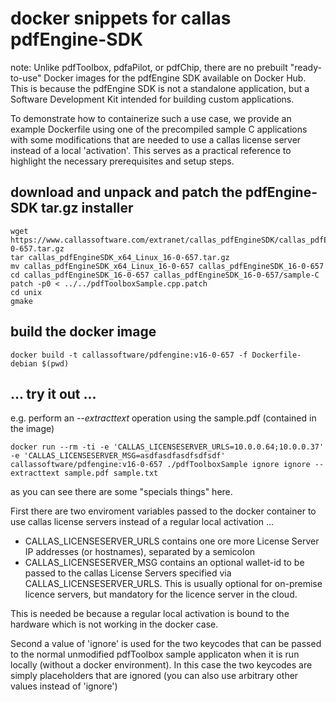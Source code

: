# docker snippets for callas pdfEngine-SDK

note: Unlike pdfToolbox, pdfaPilot, or pdfChip, there are no prebuilt "ready-to-use" Docker images for the pdfEngine SDK available on Docker Hub. This is because the pdfEngine SDK is not a standalone application, but a Software Development Kit intended for building custom applications.

To demonstrate how to containerize such a use case, we provide an example Dockerfile using one of the precompiled sample C applications with some modifications that are needed to use a callas license server instead of a local 'activation'. This serves as a practical reference to highlight the necessary prerequisites and setup steps.

## download and unpack and patch the pdfEngine-SDK tar.gz installer 
```
wget https://www.callassoftware.com/extranet/callas_pdfEngineSDK/callas_pdfEngineSDK_x64_Linux_16-0-657.tar.gz
tar callas_pdfEngineSDK_x64_Linux_16-0-657.tar.gz
mv callas_pdfEngineSDK_x64_Linux_16-0-657 callas_pdfEngineSDK_16-0-657
cd callas_pdfEngineSDK_16-0-657 callas_pdfEngineSDK_16-0-657/sample-C
patch -p0 < ../../pdfToolboxSample.cpp.patch
cd unix
gmake
```

## build the docker image
```
docker build -t callassoftware/pdfengine:v16-0-657 -f Dockerfile-debian $(pwd)
```

## ... try it out ...

e.g. perform an _--extracttext_ operation using the sample.pdf (contained in the image)

```
docker run --rm -ti -e 'CALLAS_LICENSESERVER_URLS=10.0.0.64;10.0.0.37' -e 'CALLAS_LICENSESERVER_MSG=asdfasdfasdfsdfsdf' callassoftware/pdfengine:v16-0-657 ./pdfToolboxSample ignore ignore --extracttext sample.pdf sample.txt
```

as you can see there are some "specials things" here.


First there are two enviroment variables passed to the docker container to use callas license servers instead of a regular local activation ... 

 - CALLAS_LICENSESERVER_URLS contains one ore more License Server IP addresses (or hostnames), separated by a semicolon
 - CALLAS_LICENSESERVER_MSG contains an optional wallet-id to be passed to the callas License Servers specified via CALLAS_LICENSESERVER_URLS. This is usually optional for on-premise licence servers, but mandatory for the licence server in the cloud.

This is needed be because a regular local activation is bound to the hardware which is not working in the docker case.

Second a value of 'ignore' is used for the two keycodes that can be passed to the normal unmodified pdfToolbox sample applicaton when it is run locally (without a docker environment). In this case the two keycodes are simply placeholders that are ignored (you can also use arbitrary other values instead of 'ignore')
